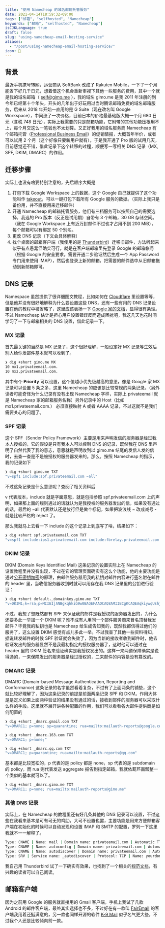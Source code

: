 ```yaml
---
title: "使用 Namecheap 的域名邮箱托管服务"
date: 2021-04-14T18:59:32+09:00
tags: ["邮箱", "selfhosted", "Namecheap"]
keywords: ["邮箱", "selfhosted", "Namecheap"]
isCJKLanguage: true
draft: false
slug: "using-namecheap-email-hosting-service"
aliases:
  - "/post/using-namecheap-email-hosting-service/"
icon: 📧
---
```


## 背景

最近手机携号转网，运营商从 SoftBank 改成了 Rakuten Mobile，一下子一个月能省下好几千日元，想着借这个机会重新审视下其他一些服务的费用，其中一个就是我的域名邮箱（ [self@gimo.me](mailto:self@gimo.me) ），我的域名 gimo.me 是我 2011 年注册的到今年已经第十个年头，开头的几年出于好玩用过当时腾讯邮箱免费的域名邮箱服务，后来从 2018 年开始一直用的是 G Suite（现在改名叫 Google Workspace），中间涨了一次价格，目前日本的价格最基础版大概一个月 680 日元（含税 748 日元），实际上我需要的只是邮箱功能，它附带的其他功能压根用不上，每个月交这么一笔钱也不太划算。又正好我用的域名服务商 Namecheap 有个邮箱托管（[Professional Business Email](https://www.namecheap.com/hosting/email/)）的促销情报，大概首年半价，或者可以试用 2 个月（这个好像只要新用户就有），于是我开通了 Pro 版的试用几天，目前感觉还不错，借此记录下这个转移的过程，顺便写一写相关 DNS 记录（MX, SPF, DKIM, DMARC）的作用。

<!--more-->

## 迁移步骤

实际上也没有啥要特别注意的，先后顺序大概是

1. 打包下载 Google Workspace 上的数据，这个 Google 自己就提供了这个功能叫作 [takeout](https://takeout.google.com/settings/takeout)，可以一键打包下载所有 Google 服务的数据。（实际上我只是备份用，并不直接用来迁移邮件）
2. 开通 Namecheap 的邮箱托管服务，他们有三档服务可以按照自己的需要选择，我选的 Pro 版本（反正是试用期）自带有 3 个邮箱，30 GB 存储空间。（我在 Google Workspace 上有近万封邮件不过也才占用不到 200 MiB），每个邮箱可以有绑定 50 个别名。
3. 更改 DNS 记录（下文会具体解释）
4. 找个桌面的邮箱客户端（我使用的是 [Thunderbird](https://www.thunderbird.net/)）迁移旧邮件，方法听起来似乎有点愚蠢但确实可行，就是在客户端邮箱里先登录 Google 的邮箱帐号（根据 Google 的安全要求，需要开通二步验证然后生成一个 App Password 专门用来使用 IMAP），然后也登录上新的邮箱，把需要的邮件选中从旧邮箱拖动到新邮箱即可。

## DNS 记录

Namespace 虽然提供了很详细图文教程，比如如何在 [Cloudflare](https://www.namecheap.com/support/knowledgebase/article.aspx/9967/2176/how-to-set-up-dns-records-for-namecheap-email-service-with-cloudflare-cpanel-and-private-email/) 里设置等等，但是他并没有很好地解释为什么要设置这些 DNS，还有一些有用的 DNS 记录设置在他的教程中被省略了，这里应该表扬一下 [Google 家的文档](https://support.google.com/a/answer/140034)，显得很有条理。不过 Namecheap 估计是担心用户设置错误反而造成困扰吧，我这几天也花时间学习了一下与邮箱相关的 DNS 设置，借此记录一下。

### MX 记录

首先最关键的当然是 MX 记录了，这个很好理解，一般设定好 MX 记录等生效后别人给你发邮件基本就可以收到了。

```bash
❯ dig +short gimo.me MX
10 mx1.privateemail.com.
10 mx2.privateemail.com.
```

其中有个 **Priority** 可以设置，这个值越小优先级越高的意思，像是 Google 家 MX 记录可以设置 5 条之多，这里 Namecheap 的应该是比较常规的两条记录。（另外读者可能奇怪为什么记录有没有出现 Namecheap 字样，实际上 privateemail 就是 Namecheap 家的邮箱服务名称）另外记录中的 Host（比如 mx1.privateemail.com.） 必须直接映射 A 或者 AAAA 记录，不过这就不是我们需要关心的问题了。

### SPF 记录

这个 SPF（Sender Policy Framework）主要是用来声明发信的服务器是经过我本人授权的，它的假设是只有我本人可以控制 DNS 的记录，既然我在 DNS 里声明了自然代表了我的意志，意思就是声明收到以 gimo.me 结尾的发信人发的信时，去查一查是不是被授权的服务器发来的。那么，按照 Namecheap 的指示，我的记录如下

```bash
❯ dig +short gimo.me TXT
"v=spf1 include:spf.privateemail.com ~all"
```

不过这条记录是什么意思呢？查阅了相关资料后

v 代表版本，include 就是字面意思，就是包括参照 spf.privateemail.com 上的声明，如果那上面的规则通过的话就认为是我授权的服务器发出的信，如果没有通过的话，最后的 ~all 代表默认还是放行但是做个标记，如果把波浪线 ~ 改成减号 - 就是比较严格的 reject 了。

那么我就马上去看一下 include 的这个记录上到底写了啥，结果如下：

```bash
❯ dig +short spf.privateemail.com TXT
"v=spf1 include:ips1.privateemail.com include:fbrelay.privateemail.com include:spf-pe.jellyfish.systems ~all"
```

### DKIM 记录

DKIM (Domain Keys Identified Mail) 这条记录的设置实际上在 Namecheap 的设置教程里并没有出现，不过在它的管理页面确实有这么个功能，他的主要功能是通过[公开密钥加密](https://zh.wikipedia.org/wiki/%E5%85%AC%E5%BC%80%E5%AF%86%E9%92%A5%E5%8A%A0%E5%AF%86)的原理，由邮件服务器用我的私钥对邮件内容进行签名附在邮件的 header 里，当收信服务器收到时就可以用存在我 DNS 记录里的公钥进行验证：

```bash
❯ dig +short default._domainkey.gimo.me TXT
"v=DKIM1;k=rsa;p=MIIBIjANBgkqhkiG9w0BAQEFAAOCAQ8AMIIBCgKCAQEAqkiywqUshjuFyQpeCME01I3vi8Z7vR67k/4VSCfaWQJg6cjAfeOB3V8U8pNCI3884cx6PRhlqhMOW9g4zNLMVbREFqa4nRyg9Kmg8Qop87/Pk8Vc3IldzB5m5YlNJy+a/y1KxRC7gq0JTSKXiT7AEXCKXhU1LBiE9S7e1k7lmWQEDkVZJunFyVDVslUlNUFD6qs" "CWTLxTV6COEmYbMZxWgLAKX/AcYOzRtlYQKh5ZN/IX0JMPTJwhvj3xYQxVVhdjFWSInVIXENEaRcazskFazEHC3n2awk2YQ3L69PsqMd2qPvayh462CkDw54kfPfMbGXfxzxD0mVJxd5CxDX6pQIDAQAB"
```

不过，我想了想既然都有 SPF 来保证我的邮件是我授权的服务器发出的，为什么还要多此一举加一个 DKIM 呢？难不成有人用同一个邮件服务商来冒名顶替我发邮件？毕竟我的私钥也是 Namecheap 给生成告知我的，既然我都信得过他们的服务了，这么设置 DKIM 感觉有点儿多此一举。不过我查了其他一些资料得知，据说转发邮件的时候 SPF 验证就会失效了，因为当新的接收者收到邮件时，他去验证发出的服务器显然不是我最初指定的授权服务器了，这时他可以通过在 header 里的 DKIM 签名来验证确实是我授权发出的。这样一来两道保障确实是说得通的，一来保障发出的服务器是经过授权的，二来邮件的内容是没有篡改的。

### DMARC 记录

DMARC (Domain-based Message Authentication, Reporting and Conformance) 这条记录的名字虽然看着复杂，不过有了上面两条的铺垫，这个就比较好理解了，因为这条记录的前提是前面两条记录 SPF 和 DKIM。作用大体是是定义如果上面两种验证的结果没有通过的话，接收到邮件的服务器可以采取什么样的手段。这里就不展开讲各种配置的作用，我们可以看看各大邮件提供商是如何配置的

```bash
❯ dig +short _dmarc.gmail.com TXT
"v=DMARC1; p=none; sp=quarantine; rua=mailto:mailauth-reports@google.com"

❯ dig +short _dmarc.163.com TXT
"v=DMARC1; p=none;"

❯ dig +short _dmarc.qq.com TXT
"v=DMARC1; p=quarantine; rua=mailto:mailauth-reports@qq.com"
```

基本都是比较宽松的，p 代表的是 policy 都是 none，sp 代表的是 subdomain 的 policy，而 rua 则代表发送 aggregate 报告到指定邮箱。我就依葫芦画瓢整一个类似的基本就可以了。

```bash
❯ dig +short _dmarc.gimo.me TXT
"v=DMARC1; p=none; rua=mailto:mailauth-reports@gimo.me"
```

### 其他 DNS 记录

实际上，在 Namecheap 的教程里还有好几条其他的 DNS 记录可以设置，不过这些在我看来基本是可有可无的鸡肋，大可不设置也罢，主要功能是用来方便邮箱客户端在初始化的时候可以自动发现和设置 IMAP 和 SMTP 的配置，罗列一下这里我就不一一解释了。

```bash
Type: CNAME | Name: mail | Domain name: privateemail.com | Automatic TTL
Type: CNAME | Name: autoconfig | Domain name: privateemail.com | Automatic TTL
Type: CNAME | Name: autodiscover | Domain name: privateemail.com | Automatic TTL
Type: SRV | Service name: _autodiscover | Protocol: TCP | Name: yourdomain.com | Priority: 0 | Weight: 0 | Port: 443 | Target: privateemail.com | Automatic TTL
```

我自己用 Thunderbird 试了一下确实有效果，也找到了一个相关的[规范文档](https://developer.mozilla.org/en-US/docs/Mozilla/Thunderbird/Autoconfiguration)，有兴趣的读者可以自己阅读。

## 邮箱客户端

因为之前用 Google 的服务就直接用的 Gmail 客户端，手机上我试了几款 Android 的邮件客户端，最终其实选择也不多，不过好在有一款叫 [FairEmail](https://email.faircode.eu/) 的客户端我用着还挺满意的，另一款也同样开源的软件 [K\-9 Mail](https://k9mail.app/) 似乎名气更大些，不过我个人还是比较倾向前一款。
